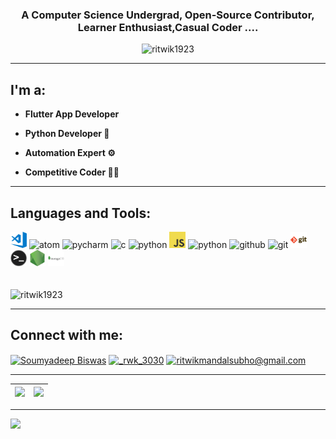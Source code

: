
  

  

  

<!-- <img src='https://github.com/ritwik1923/ritwik1923/raw/main/svg.svg'> -->

  

  

  

  

<h3  align="center">A Computer Science Undergrad, Open-Source Contributor, Learner Enthusiast,Casual Coder ....</h3>

  

  

  

<p  align="center"> <img  src="https://komarev.com/ghpvc/?username=ritwik1923&label=Profile%20views&color=0e75b6&style=flat"  alt="ritwik1923" /> </p>

  

  

  

  

<hr>

  

  

  

  

## I'm a:

  

  

  

- **Flutter App Developer**

  

  

  

- **Python Developer 🐍**

  

  

  

- **Automation Expert ⚙️**

  

  

  

- **Competitive Coder 🐱‍💻**

  

  

  

  

<hr>

  

  

  

  
## Languages and Tools:

  

  

  

<p  align="left">

  

  

  

<img  alt="Visual Studio Code"  width="26px"  src="https://raw.githubusercontent.com/github/explore/80688e429a7d4ef2fca1e82350fe8e3517d3494d/topics/visual-studio-code/visual-studio-code.png" />
<img  src="https://upload.wikimedia.org/wikipedia/commons/e/e2/Atom_1.0_icon.png"  alt="atom"  width="26px"/>
<img  src="https://upload.wikimedia.org/wikipedia/commons/thumb/1/1d/PyCharm_Icon.svg/768px-PyCharm_Icon.svg.png"  alt="pycharm"  width="26px"/>

  

  

  


  

  

  
  

  

  

<img  src="https://cdn.iconscout.com/icon/free/png-512/c-programming-569564.png"  alt="c"  width="26px"/>
<img  src="https://cdn3.iconfinder.com/data/icons/logos-and-brands-adobe/512/267_Python-256.png"  alt="python"  width="26px"/>

<img  alt="JavaScript"  width="26px"  src="https://raw.githubusercontent.com/github/explore/80688e429a7d4ef2fca1e82350fe8e3517d3494d/topics/javascript/javascript.png" />
<img  src="https://img.icons8.com/color/452/selenium-test-automation.png"  alt="python"  width="26px"/>
  

  

<img  src="https://www.flaticon.com/svg/static/icons/svg/733/733553.svg"  alt="github"  width="26px"/>
 

<img  src="https://upload.wikimedia.org/wikipedia/commons/thumb/3/3f/Git_icon.svg/146px-Git_icon.svg.png"  alt="git"  width="26px">

<img  alt="Git"  width="26px"  src="https://raw.githubusercontent.com/github/explore/80688e429a7d4ef2fca1e82350fe8e3517d3494d/topics/git/git.png" />

  

<img  alt="Terminal"  width="26px"  src="https://raw.githubusercontent.com/github/explore/80688e429a7d4ef2fca1e82350fe8e3517d3494d/topics/terminal/terminal.png" />
  


  


  
<img  alt="Node.js"  width="26px"  src="https://raw.githubusercontent.com/github/explore/80688e429a7d4ef2fca1e82350fe8e3517d3494d/topics/nodejs/nodejs.png" />

<!-- <img  alt="SQL"  width="26px"  src="https://raw.githubusercontent.com/github/explore/80688e429a7d4ef2fca1e82350fe8e3517d3494d/topics/sql/sql.png" />

  

  

<img  alt="MySQL"  width="26px"  src="https://raw.githubusercontent.com/github/explore/80688e429a7d4ef2fca1e82350fe8e3517d3494d/topics/mysql/mysql.png" /> -->

  

  

<img  alt="MongoDB"  width="26px"  src="https://raw.githubusercontent.com/github/explore/80688e429a7d4ef2fca1e82350fe8e3517d3494d/topics/mongodb/mongodb.png" />

  

  


<!-- <img src="https://img.icons8.com/color/452/bootstrap.png" alt="bootstrap" width="50" height="50"/> -->

  

<!--

  

<img src="https://cdn3.iconfinder.com/data/icons/social-media-special/256/css3-512.png" alt="css3" width="26px"/>

  

  

  

<img src="https://cdn1.iconfinder.com/data/icons/logotypes/32/badge-html-5-256.png" alt="html5" width="26px"/> -->



  

  


  

  

  



  

  

  

<!--

<img alt="HTML5" width="26px" src="https://raw.githubusercontent.com/github/explore/80688e429a7d4ef2fca1e82350fe8e3517d3494d/topics/html/html.png" />

  

  

<img alt="CSS3" width="26px" src="https://raw.githubusercontent.com/github/explore/80688e429a7d4ef2fca1e82350fe8e3517d3494d/topics/css/css.png" />

  

  

<img alt="Sass" width="26px" src="https://raw.githubusercontent.com/github/explore/80688e429a7d4ef2fca1e82350fe8e3517d3494d/topics/sass/sass.png" />

-->

  


  

  

<!-- <img alt="Deno" width="26px" src="https://raw.githubusercontent.com/github/explore/361e2821e2dea67711cde99c9c40ed357061cf27/topics/deno/deno.png" /> -->

  
  
<!-- 
<img  alt="GitHub"  width="26px"  src="https://raw.githubusercontent.com/github/explore/78df643247d429f6cc873026c0622819ad797942/topics/github/github.png" />

   -->

  


  

  
<br />

  

<br />

  

  

<br />

  

  

  

  

<img  src="https://github-readme-stats.vercel.app/api/top-langs/?username=ritwik1923&theme=radical&text_color=fff&title_color=F58B02&icon_color=F58B02&layout=compact&hide_border=true"  alt="ritwik1923" />

  

  

  

  
  
 
<hr>
 
## Connect with me:
<a href="https://www.linkedin.com/in/ritwik-mandal-3487101a5/" target="blank"><img align="center" src="https://www.flaticon.com/svg/static/icons/svg/174/174857.svg" alt="Soumyadeep Biswas" height="30" width="40" /></a>
<a href="https://www.instagram.com/b_soumya4/" target="blank"><img align="center" src="https://www.flaticon.com/svg/static/icons/svg/2111/2111463.svg" alt="_rwk_3030" height="30" width="40" /></a>
<a href="mailto:soumyadeep184@gmail.com"><img align="center" src="https://www.flaticon.com/svg/static/icons/svg/732/732200.svg" alt="ritwikmandalsubho@gmail.com" height="30" width="40" /></a>
<hr>

|<img src="https://github-readme-stats.vercel.app/api?username=ritwik1923&show_icons=true&theme=radical&text_color=fff&title_color=F58B02&icon_color=F58B02&hide_border=true"/>|<img src="https://github-readme-streak-stats.herokuapp.com/?user=ritwik1923&theme=radical&text_color=fff&title_color=F58B02&icon_color=F58B02&hide_border=true"/>|
|--|--|

<hr>

  

  

  

<img  src="https://activity-graph.herokuapp.com/graph?username=ritwik1923&theme=github&hide_border=true" />

  

  

  

[webdevplaylist]:  https://www.youtube.com/playlist?list=PLkwxH9e_vrAJ0WbEsFA9W3I1W-g_BTsbt

